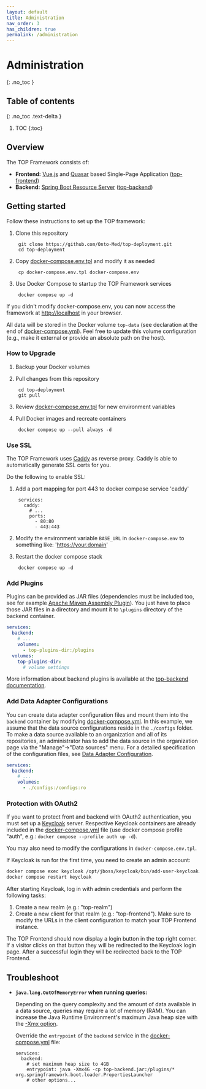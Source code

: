```yaml
---
layout: default
title: Administration
nav_order: 3
has_children: true
permalink: /administration
---
```


# Administration
{: .no_toc }

## Table of contents
{: .no_toc .text-delta }

1. TOC
{:toc}

## Overview

The TOP Framework consists of:

* **Frontend:** [Vue.js](https://vuejs.org) and [Quasar](https://quasar.dev) based Single-Page Application ([top-frontend](https://github.com/Onto-Med/top-frontend))
* **Backend:** [Spring Boot Resource Server](https://docs.spring.io/spring-security/reference/servlet/oauth2/resource-server/index.html) ([top-backend](https://github.com/Onto-Med/top-backend))

## Getting started
Follow these instructions to set up the TOP framework:

1. Clone this repository

        git clone https://github.com/Onto-Med/top-deployment.git
        cd top-deployment
2. Copy [docker-compose.env.tpl](https://github.com/Onto-Med/top-deployment/blob/main/docker-compose.env.tpl) and modify it as needed

        cp docker-compose.env.tpl docker-compose.env
3. Use Docker Compose to startup the TOP Framework services

        docker compose up -d

If you didn't modify docker-compose.env, you can now access the framework at <http://localhost> in your browser.

All data will be stored in the Docker volume `top-data` (see declaration at the end of [docker-compose.yml](https://github.com/Onto-Med/top-deployment/blob/main/docker-compose.yml)).
Feel free to update this volume configuration (e.g., make it external or provide an absolute path on the host).

### How to Upgrade

1. Backup your Docker volumes
2. Pull changes from this repository

        cd top-deployment
        git pull
3. Review [docker-compose.env.tpl](https://github.com/Onto-Med/top-deployment/blob/main/docker-compose.env.tpl) for new environment variables
4. Pull Docker images and recreate containers

        docker compose up --pull always -d

### Use SSL
The TOP Framework uses [Caddy](https://caddyserver.com) as reverse proxy. Caddy is able to automatically generate SSL certs for you.

Do the following to enable SSL:

1. Add a port mapping for port 443 to docker compose service 'caddy'

        services:
          caddy:
            # ...
            ports:
              - 80:80
              - 443:443
2. Modify the environment variable `BASE_URL` in `docker-compose.env` to something like: 'https://your.domain'
3. Restart the docker compose stack

        docker compose up -d

### Add Plugins
Plugins can be provided as JAR files (dependencies must be included too, see for example [Apache Maven Assembly Plugin](https://maven.apache.org/plugins/maven-assembly-plugin/usage.html)).
You just have to place those JAR files in a directory and mount it to `\plugins` directory of the backend container.

```yml
services:
  backend:
    # ...
    volumes:
      - top-plugins-dir:/plugins
  volumes:
    top-plugins-dir:
      # volume settings
```

More information about backend plugins is available at the [top-backend documentation](https://github.com/Onto-Med/top-backend#plugins).

### Add Data Adapter Configurations
You can create data adapter configuration files and mount them into the `backend` container by modifying [docker-compose.yml](https://github.com/Onto-Med/top-deployment/blob/main/docker-compose.yml).
In this example, we assume that the data source configurations reside in the `./configs` folder.
To make a data source available to an organization and all of its repositories, an administrator has to add the data source in the organization page via the "Manage"->"Data sources" menu.
For a detailed specification of the configuration files, see [Data Adapter Configuration](./administration/data-adapter-configuration).

```yml
services:
  backend:
    # ...
    volumes:
      - ./configs:/configs:ro
```

### Protection with OAuth2
If you want to protect front and backend with OAuth2 authentication, you must set up a [Keycloak](https://quay.io/repository/keycloak/keycloak?tab=info) server.
Respective Keycloak containers are already included in the [docker-compose.yml](https://github.com/Onto-Med/top-deployment/blob/main/docker-compose.yml) file (use docker compose profile "auth", e.g.: `docker compose --profile auth up -d`).

You may also need to modify the configurations in `docker-compose.env.tpl`.

If Keycloak is run for the first time, you need to create an admin account:

```sh
docker compose exec keycloak /opt/jboss/keycloak/bin/add-user-keycloak.sh -u <USERNAME> -p <PASSWORD>
docker compose restart keycloak
```

After starting Keycloak, log in with admin credentials and perform the following tasks:
1. Create a new realm (e.g.: "top-realm")
2. Create a new client for that realm (e.g.: "top-frontend"). Make sure to modify the URLs in the client configuration to match your TOP Frontend instance.

The TOP Frontend should now display a login button in the top right corner. If a visitor clicks on that button they will be redirected to the Keycloak login page.
After a successful login they will be redirected back to the TOP Frontend.

## Troubleshoot

* **`java.lang.OutOfMemoryError` when running queries:**

  Depending on the query complexity and the amount of data available in a data source, queries may require a lot of memory (RAM).
  You can increase the Java Runtime Environment's maximum Java heap size with the [-Xmx option](https://docs.oracle.com/cd/E13150_01/jrockit_jvm/jrockit/jrdocs/refman/optionX.html#wp999528).

  Override the `entrypoint` of the `backend` service in the [docker-compose.yml](https://github.com/Onto-Med/top-deployment/blob/main/docker-compose.yml) file:

      services:
        backend:
          # set maximum heap size to 4GB
          entrypoint: java -Xmx4G -cp top-backend.jar:/plugins/* org.springframework.boot.loader.PropertiesLauncher
          # other options...
